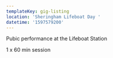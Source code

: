 ```yaml
---
templateKey: gig-listing
location: 'Sheringham Lifeboat Day '
datetime: '1597579200'
---
```

Pubic performance at the Lifeboat Station

1 x 60 min session
